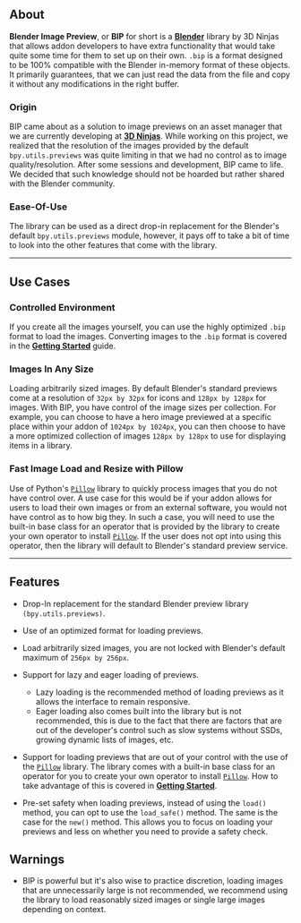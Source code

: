 ## About

**Blender Image Preview**, or **BIP** for short is a **[Blender](https://blender.org)**
library by 3D Ninjas that allows addon developers to have extra functionality
that would take quite some time for them to set up on their own. `.bip` is a
format designed to be 100% compatible with the Blender in-memory format of these
objects. It primarily guarantees, that we can just read the data from the file
and copy it without any modifications in the right buffer.

### Origin

BIP came about as a solution to image previews on an asset manager that we are
currently developing at **[3D Ninjas](https://3dninjas.io)**. While working on
this project, we realized that the resolution of the images provided by the
default `bpy.utils.previews` was quite limiting in that we had no control as to
image quality/resolution. After some sessions and development, BIP came to life.
We decided that such knowledge should not be hoarded but rather shared with the
Blender community.

### Ease-Of-Use

The library can be used as a direct drop-in replacement for the Blender's
default `bpy.utils.previews` module, however, it pays off to take a bit of time
to look into the other features that come with the library.

---

## Use Cases

### Controlled Environment

If you create all the images yourself, you can use the highly optimized `.bip`
format to load the images. Converting images to the `.bip` format is covered in
the **[Getting Started](getting_started.md)** guide.

### Images In Any Size

Loading arbitrarily sized images. By default Blender's standard previews
come at a resolution of `32px by 32px` for icons and `128px by 128px` for
images. With BIP, you have control of the image sizes per collection. For
example, you can choose to have a hero image previewed at a specific place
within your addon of `1024px by 1024px`, you can then choose to have a more
optimized collection of images `128px by 128px` to use for displaying items in
a library.

### Fast Image Load and Resize with Pillow

Use of Python's [`Pillow`](https://pypi.org/project/Pillow/) library to
quickly process images that you do not have control over. A use case for this
would be if your addon allows for users to load their own images or from an
external software, you would not have control as to how big they. In such a
case, you will need to use the built-in base class for an operator that is
provided by the library to create your own operator to install
[`Pillow`](https://pypi.org/project/Pillow/). If the user does not opt into
using this operator, then the library will default to Blender's standard preview
service.

---

## Features

-   Drop-In replacement for the standard Blender preview library
    `(bpy.utils.previews)`.
-   Use of an optimized format for loading previews.
-   Load arbitrarily sized images, you are not locked with Blender's default
    maximum of `256px by 256px`.
-   Support for lazy and eager loading of previews.

    -   Lazy loading is the recommended method of loading previews as it allows
        the interface to remain responsive.
    -   Eager loading also comes built into the library but is not recommended,
        this is due to the fact that there are factors that are out of the
        developer's control such as slow systems without SSDs, growing dynamic
        lists of images, etc.

-   Support for loading previews that are out of your control with the use of
    the [`Pillow`](https://pypi.org/project/Pillow/) library. The library comes
    with a built-in base class for an operator for you to create your own
    operator to install [`Pillow`](https://pypi.org/project/Pillow/). How to
    take advantage of this is covered in **[Getting Started](getting_started.md)**.

-   Pre-set safety when loading previews, instead of using the `load()` method,
    you can opt to use the `load_safe()` method. The same is the case for the
    `new()` method. This allows you to focus on loading your previews and less
    on whether you need to provide a safety check.

## Warnings

-   BIP is powerful but it's also wise to practice discretion, loading images
    that are unnecessarily large is not recommended, we recommend using the
    library to load reasonably sized images or single large images depending on
    context.
